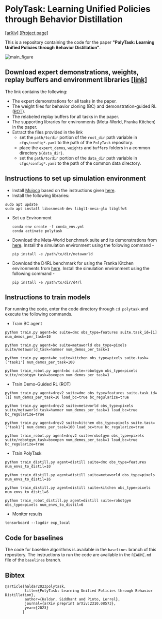 # PolyTask: Learning Unified Policies through Behavior Distillation

[[arXiv]]() [[Project page]](https://poly-task.github.io/)

This is a repository containing the code for the paper **"PolyTask: Learning Unified Policies through Behavior Distillation"**.

![main_figure](https://github.com/siddhanthaldar/polytask/assets/25313941/debaa96a-94aa-44a9-a615-b5fb42023038)

## Download expert demonstrations, weights, replay buffers and environment libraries [[link]](https://drive.google.com/drive/folders/1_hvX7y4pIASdPzmKu9mODh5a__wVY1t8?usp=sharing)
The link contains the following:
- The expert demonstrations for all tasks in the paper.
- The weight files for behavior cloning (BC) and demonstration-guided RL ([ROT](https://rot-robot.github.io/)).
- The relabeled replay buffers for all tasks in the paper.
- The supporting libraries for environments (Meta-World, Franka Kitchen) in the paper.
- Extract the files provided in the link
  - set the `path/to/dir` portion of the `root_dir` path variable in `cfgs/config*.yaml` to the path of the `PolyTask` repository.
  - place the `expert_demos`, `weights` and `buffers` folders in a common directory `${data_dir}`.
  - set the `path/to/dir` portion of the `data_dir` path variable in `cfgs/config*.yaml` to the path of the common data directory.

## Instructions to set up simulation environment
- Install [Mujoco](http://www.mujoco.org/) based on the instructions given [here](https://github.com/facebookresearch/drqv2).
- Install the following libraries:
```
sudo apt update
sudo apt install libosmesa6-dev libgl1-mesa-glx libglfw3
```
- Set up Environment
  ```
  conda env create -f conda_env.yml
  conda activate polytask
  ```
- Download the Meta-World benchmark suite and its demonstrations from [here](https://drive.google.com/drive/folders/1_hvX7y4pIASdPzmKu9mODh5a__wVY1t8?usp=sharing). Install the simulation environment using the following command - 
  ```
  pip install -e /path/to/dir/metaworld
  ```
- Download the D4RL benchmark for using the Franka Kitchen environments from [here](https://drive.google.com/drive/folders/1_hvX7y4pIASdPzmKu9mODh5a__wVY1t8?usp=sharing). Install the simulation environment using the following command - 
  ```
  pip install -e /path/to/dir/d4rl
  ```


## Instructions to train models

For running the code, enter the code directory through `cd polytask` and execute the following commands.

- Train BC agent
```
python train.py agent=bc suite=dmc obs_type=features suite.task_id=[1] num_demos_per_task=10
```
```
python train.py agent=bc suite=metaworld obs_type=pixels suite/metaworld_task=hammer num_demos_per_task=1
```
```
python train.py agent=bc suite=kitchen obs_type=pixels suite.task=['task1'] num_demos_per_task=100
```
```
python train_robot.py agent=bc suite=robotgym obs_type=pixels suite/robotgym_task=boxopen num_demos_per_task=1
```
  
- Train Demo-Guided RL (ROT)
```
python train.py agent=drqv2 suite=dmc obs_type=features suite.task_id=[1] num_demos_per_task=10 load_bc=true bc_regularize=true
```
```
python train.py agent=drqv2 suite=metaworld obs_type=pixels suite/metaworld_task=hammer num_demos_per_task=1 load_bc=true bc_regularize=true
```
```
python train.py agent=drqv2 suite=kitchen obs_type=pixels suite.task=['task1'] num_demos_per_task=100 load_bc=true bc_regularize=true
```
```
python train_robot.py agent=drqv2 suite=robotgym obs_type=pixels suite/robotgym_task=boxopen num_demos_per_task=1 load_bc=true bc_regularize=true
```

- Train PolyTask
```
python train_distill.py agent=distill suite=dmc obs_type=features num_envs_to_distil=10 
```
```
python train_distill.py agent=distill suite=metaworld obs_type=pixels num_envs_to_distil=16 
```
```
python train_distill.py agent=distill suite=kitchen obs_type=pixels num_envs_to_distil=6
```
```
python train_robot_distill.py agent=distill suite=robotgym obs_type=pixels num_envs_to_distil=6
```

- Monitor results
```
tensorboard --logdir exp_local
```

## Code for baselines
The code for baseline algorithms is available in the `baselines` branch of this repository. The instructions to run the code are available in the `README.md` file of the `baselines` branch.

## Bibtex
```
@article{haldar2023polytask,
         title={PolyTask: Learning Unified Policies through Behavior Distillation},
         author={Haldar, Siddhant and Pinto, Lerrel},
         journal={arXiv preprint arXiv:2310.08573},
         year={2023}
        } 
```
